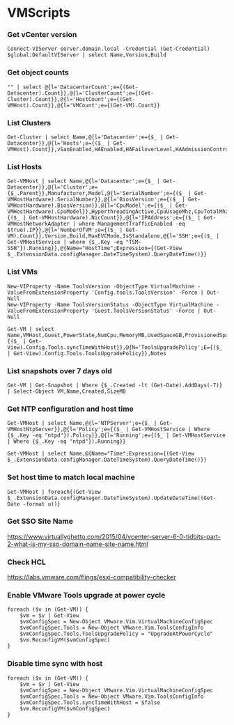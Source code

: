 # VMScripts

### Get vCenter version
```
Connect-VIServer server.domain.local -Credential (Get-Credential)
$global:DefaultVIServer | select Name,Version,Build
```

### Get object counts
```
"" | select @{l='DatacenterCount';e={(Get-Datacenter).Count}},@{l='ClusterCount';e={(Get-Cluster).Count}},@{l='HostCount';e={(Get-VMHost).Count}},@{l='VMCount';e={(Get-VM).Count}}
```

### List Clusters
```
Get-Cluster | select Name,@{l='Datacenter';e={$_ | Get-Datacenter}},@{l='Hosts';e={($_ | Get-VMHost).Count}},vSanEnabled,HAEnabled,HAFailoverLevel,HAAdmissionControlEnabled,DrsEnabled,DrsAutomationLevel,EVCMode
```

### List Hosts
```
Get-VMHost | select Name,@{l='Datacenter';e={$_ | Get-Datacenter}},@{l='Cluster';e={$_.Parent}},Manufacturer,Model,@{l='SerialNumber';e={($_ | Get-VMHostHardware).SerialNumber}},@{l='BiosVersion';e={($_ | Get-VMHostHardware).BiosVersion}},@{l='CpuModel';e={($_ | Get-VMHostHardware).CpuModel}},HyperthreadingActive,CpuUsageMhz,CpuTotalMhz,MemoryUsageGB,MemoryTotalGB,@{l='NicCount';e={($_ | Get-VMHostHardware).NicCount}},@{l='IPAddress';e={($_ | Get-VMHostNetworkAdapter | where ManagementTrafficEnabled -eq $true).IP}},@{l='NumberOfVM';e={($_ | Get-VM).Count}},Version,Build,MaxEVCMode,IsStandalone,@{l='SSH';e={($_ | Get-VMHostService | where {$_.Key -eq "TSM-SSH"}).Running}},@{Name="HostTime";Expression={(Get-View $_.ExtensionData.configManager.DateTimeSystem).QueryDateTime()}}
```

### List VMs
```
New-VIProperty -Name ToolsVersion -ObjectType VirtualMachine -ValueFromExtensionProperty 'Config.tools.ToolsVersion' -Force | Out-Null
New-VIProperty -Name ToolsVersionStatus -ObjectType VirtualMachine -ValueFromExtensionProperty 'Guest.ToolsVersionStatus' -Force | Out-Null

Get-VM | select Name,VMHost,Guest,PowerState,NumCpu,MemoryMB,UsedSpaceGB,ProvisionedSpaceGB,Version,ToolsVersion,ToolsVersionStatus,@{N='SyncTimeWithHost';E={($_ | Get-View).Config.Tools.syncTimeWithHost}},@{N='ToolsUpgradePolicy';E={($_ | Get-View).Config.Tools.ToolsUpgradePolicy}},Notes
```

### List snapshots over 7 days old
```
Get-VM | Get-Snapshot | Where {$_.Created -lt (Get-Date).AddDays(-7)} | Select-Object VM,Name,Created,SizeMB
```

### Get NTP configuration and host time
```
Get-VMHost | select Name,@{l='NTPServer';e={$_ | Get-VMHostNtpServer}},@{l='Policy';e={($_ | Get-VMHostService | Where {$_.Key -eq "ntpd"}).Policy}},@{l='Running';e={($_ | Get-VMHostService | Where {$_.Key -eq "ntpd"}).Running}}

Get-VMHost | select Name,@{Name="Time";Expression={(Get-View $_.ExtensionData.configManager.DateTimeSystem).QueryDateTime()}}
```

### Set host time to match local machine
```
Get-VMHost | foreach{(Get-View $_.ExtensionData.configManager.DateTimeSystem).UpdateDateTime((Get-Date -format u))}
```

### Get SSO Site Name
https://www.virtuallyghetto.com/2015/04/vcenter-server-6-0-tidbits-part-2-what-is-my-sso-domain-name-site-name.html

### Check HCL
https://labs.vmware.com/flings/esxi-compatibility-checker

### Enable VMware Tools upgrade at power cycle
```
foreach ($v in (Get-VM)) {
	$vm = $v | Get-View
	$vmConfigSpec = New-Object VMware.Vim.VirtualMachineConfigSpec
	$vmConfigSpec.Tools = New-Object VMware.Vim.ToolsConfigInfo
	$vmConfigSpec.Tools.ToolsUpgradePolicy = "UpgradeAtPowerCycle"
	$vm.ReconfigVM($vmConfigSpec)
}
```

### Disable time sync with host
```
foreach ($v in (Get-VM)) {
	$vm = $v | Get-View
	$vmConfigSpec = New-Object VMware.Vim.VirtualMachineConfigSpec
	$vmConfigSpec.Tools = New-Object VMware.Vim.ToolsConfigInfo
	$vmConfigSpec.Tools.syncTimeWithHost = $false
	$vm.ReconfigVM($vmConfigSpec)
}
```
